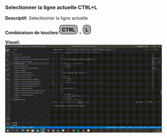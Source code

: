 ### Selectionner la ligne actuelle CTRL+L ###
**Descriptif:** Selectionner la ligne actuelle

**Combinaison de touches:**![ctrl](../touches/CTRL.png) + ![l](../touches/L.png)

**Visuel:** ![gif-ctrl+l](./gifs/CTRL-L.gif)

